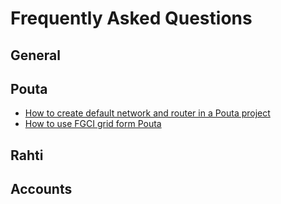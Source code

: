 # Frequently Asked Questions

## General

## Pouta
   - [How to create default network and router in a Pouta project](faq/how-to-create-default-network-and-router-in-pouta.md)
   - [How to use FGCI grid form Pouta](faq/how-to-use-fgci-from-pouta.md)

## Rahti

## Accounts
